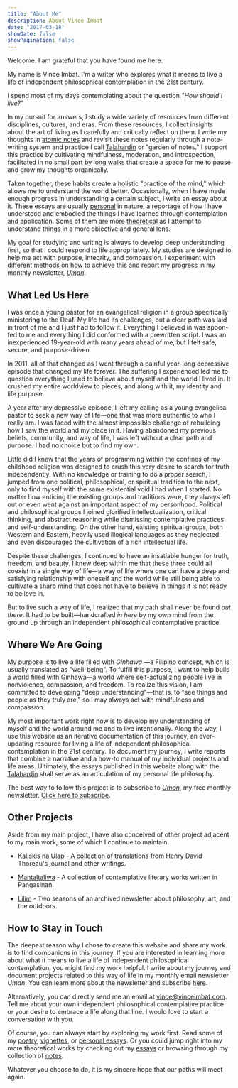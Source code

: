 ```yaml
---
title: "About Me"
description: About Vince Imbat
date: "2017-03-18"
showDate: false
showPagination: false
---
```


Welcome. I am grateful that you have found me here.

My name is Vince Imbat. I'm a writer who explores what it means to live a life of independent philosophical contemplation in the 21st century.

I spend most of my days contemplating about the question _"How should I live?"_

In my pursuit for answers, I study a wide variety of resources from different disciplines, cultures, and eras. From these resources, I collect insights about the art of living as I carefully and critically reflect on them. I write my thoughts in [atomic notes](https://notes.vinceimbat.com) and revisit these notes regularly through a note-writing system and practice I call [Talahardin](ttps://notes.vinceimbat.com) or "garden of notes." I support this practice by cultivating mindfulness, moderation, and introspection, facilitated in no small part by [long walks](/walk-narratives) that create a space for me to pause and grow my thoughts organically.

Taken together, these habits create a holistic "practice of the mind," which allows me to understand the world better. Occasionally, when I have made enough progress in understanding a certain subject, I write an essay about it. These essays are usually [personal](/categories/personal-essays) in nature, a reportage of how I have understood and embodied the things I have learned through contemplation and application. Some of them are more [theoretical](/categories/essays) as I attempt to understand things in a more objective and general lens.

My goal for studying and writing is always to develop deep understanding first, so that I could respond to life appropriately. My studies are designed to help me act with purpose, integrity, and compassion. I experiment with different methods on how to achieve this and report my progress in my monthly newsletter, _[Uman](/newsletter)_.

## What Led Us Here

I was once a young pastor for an evangelical religion in a group specifically ministering to the Deaf. My life had its challenges, but a clear path was laid in front of me and I just had to follow it. Everything I believed in was spoon-fed to me and everything I did conformed with a prewritten script. I was an inexperienced 19-year-old with many years ahead of me, but I felt safe, secure, and purpose-driven.

In 2011, all of that changed as I went through a painful year-long depressive episode that changed my life forever. The suffering I experienced led me to question everything I used to believe about myself and the world I lived in. It crushed my entire worldview to pieces, and along with it, my identity and life purpose.

A year after my depressive episode, I left my calling as a young evangelical pastor to seek a new way of life—one that was more authentic to who I really am. I was faced with the almost impossible challenge of rebuilding how I saw the world and my place in it. Having abandoned my previous beliefs, community, and way of life, I was left without a clear path and purpose. I had no choice but to find my own.

Little did I knew that the years of programming within the confines of my childhood religion was designed to crush this very desire to search for truth independently. With no knowledge or training to do a proper search, I jumped from one political, philosophical, or spiritual tradition to the next, only to find myself with the same existential void I had when I started. No matter how enticing the existing groups and traditions were, they always left out or even went against an important aspect of my personhood. Political and philosophical groups I joined glorified intellectualization, critical thinking, and abstract reasoning while dismissing contemplative practices and self-understanding. On the other hand, existing spiritual groups, both Western and Eastern, heavily used illogical languages as they neglected and even discouraged the cultivation of a rich intellectual life.

Despite these challenges, I continued to have an insatiable hunger for truth, freedom, and beauty. I knew deep within me that these three could all coexist in a single way of life—a way of life where one can have a deep and satisfying relationship with oneself and the world while still being able to cultivate a sharp mind that does not have to believe in things it is not ready to believe in.

But to live such a way of life, I realized that my path shall never be found _out there_. It had to be built—handcrafted _in here_ by my own mind from the ground up through an independent philosophical contemplative practice.

## Where We Are Going

My purpose is to live a life filled with _Ginhawa_ —a Filipino concept, which is usually translated as "well-being". To fulfill this purpose, I want to help build a world filled with Ginhawa—a world where self-actualizing people live in nonviolence, compassion, and freedom. To realize this vision, I am committed to developing "deep understanding"—that is, to "see things and people as they truly are," so I may always act with mindfulness and compassion.

My most important work right now is to develop my understanding of myself and the world around me and to live intentionally. Along the way, I use this website as an iterative documentation of this journey, an ever-updating resource for living a life of independent philosophical contemplation in the 21st century. To document my journey, I write reports that combine a narrative and a how-to manual of my individual projects and life areas. Ultimately, the essays published in this website along with the [Talahardin](https://notes.vinceimbat.com) shall serve as an articulation of my personal life philosophy.

The best way to follow this project is to subscribe to _[Uman](/newsletter/)_, my free monthly newsletter. [Click here to subscribe](/newsletter).

## Other Projects

Aside from my main project, I have also conceived of other project adjacent to my main work, some of which I continue to maintain.

- [Kaliskis na Ulap](https://kaliskisnaulap.com/) - A collection of translations from Henry David Thoreau's journal and other writings.

- [Mantaltaliwa](https://mantaltaliwa.substack.com/) - A collection of contemplative literary works written in Pangasinan.

- [Lilim](/tags/lilim) - Two seasons of an archived newsletter about philosophy, art, and the outdoors.

## How to Stay in Touch

The deepest reason why I chose to create this website and share my work is to find companions in this journey. If you are interested in learning more about what it means to live a life of independent philosophical contemplation, you might find my work helpful. I write about my journey and document projects related to this way of life in my monthly email newsletter _Uman_. You can learn more about the newsletter and subscribe [here](/newsletter).

Alternatively, you can directly send me an email at [vince@vinceimbat.com](mailto:vince@vinceimbat.com). Tell me about your own independent philosophical contemplative practice or your desire to embrace a life along that line. I would love to start a conversation with you.

Of course, you can always start by exploring my work first. Read some of my [poetry](/categories/poetry), [vignettes](/categories/vignettes), or [personal essays](/categories/personal-essays). Or you could jump right into my more theoretical works by checking out my [essays](/categories/essays) or browsing through my collection of [notes](https://notes.vinceimbat.com).

Whatever you choose to do, it is my sincere hope that our paths will meet again.

